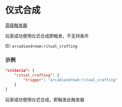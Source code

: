 # 仪式合成

[高级触发器](../advancement_triggers.md)

玩家成功使用仪式合成即触发，不支持条件

ID: `arcadiandream:ritual_crafting`

### 示例

```json
"criteria": {
    "ritual_crafting": {
        "trigger": "arcadiandream:ritual_crafting"
    }
}
```

玩家成功使用仪式合成，即触发此触发器